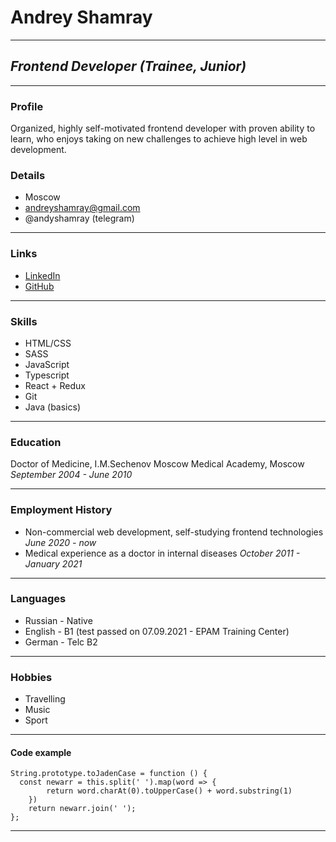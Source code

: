 # Andrey Shamray

---

## _Frontend Developer (Trainee, Junior)_

---

### Profile

Organized, highly self-motivated frontend developer with proven ability to learn, who enjoys taking on new challenges to achieve high level in web development.

### Details

- Moscow
- andreyshamray@gmail.com
- @andyshamray (telegram)

---

### Links

- [LinkedIn](https://www.linkedin.com/in/andrey-shamray-78a46a100)
- [GitHub](https://github.com/andreyshamray86)

---

### Skills

- HTML/CSS
- SASS
- JavaScript
- Typescript
- React + Redux
- Git
- Java (basics)

---

### Education

Doctor of Medicine, I.M.Sechenov Moscow Medical Academy, Moscow
_September 2004 - June 2010_

---

### Employment History

- Non-commercial web development, self-studying frontend technologies _June 2020 - now_
- Medical experience as a doctor in internal diseases _October 2011 - January 2021_

---

### Languages

- Russian - Native
- English - B1 (test passed on 07.09.2021 - EPAM Training Center)
- German - Telc B2

---

### Hobbies

- Travelling
- Music
- Sport

---

#### Code example

```
String.prototype.toJadenCase = function () {
  const newarr = this.split(' ').map(word => {
        return word.charAt(0).toUpperCase() + word.substring(1)
    })
    return newarr.join(' ');
};
```

---
